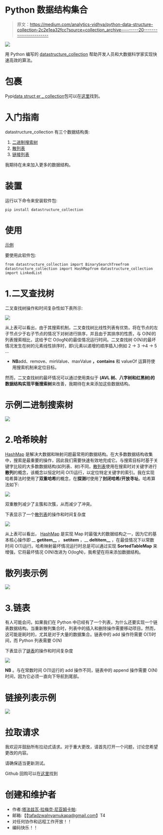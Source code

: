 # Python 数据结构集合

> 原文：<https://medium.com/analytics-vidhya/python-data-structure-collection-2c2e1ea32fcc?source=collection_archive---------20----------------------->

![](img/444689645f8ad1650176256053b45596.png)

用 Python 编写的 [datastructure_collection](https://pypi.org/project/datastructure-collection/) 帮助开发人员和大数据科学家实现快速高效的算法。

# 包裹

Pypi[data struct er _ collection](https://pypi.org/project/datastructure-collection/)包可以在[这里](https://pypi.org/project/datastructure-collection/)找到。

# 入门指南

datastructure_collection 有三个数据结构类:

1.  [二进制搜索树](https://github.com/nyakaz73/datastructure_collection.git)
2.  [散列表](https://github.com/nyakaz73/datastructure_collection.git)
3.  [链接列表](https://github.com/nyakaz73/datastructure_collection.git)

我期待在未来加入更多的数据结构。

# 装置

运行以下命令来安装软件包:

```
pip install datastructure_collection
```

# 使用

[示例](https://github.com/nyakaz73/datastructure_collection/blob/master/tests/datastructure_example.py)

要使用此软件包:

```
from datastructure_collection import BinarySearchTreefrom datastructure_collection import HashMapfrom datastructure_collection import LinkedList
```

# 1.二叉查找树

二叉查找树操作和时间复杂性如下表所示:

![](img/2b87d6c90033eca843f3e73e44988b05.png)

从上表可以看出，由于其搜索机制，二叉查找树比线性列表有优势。将在节点的左子节点少于右子节点的情况下对树进行排序，并且由于其排序的性质，与 O(N)的列表搜索相比，这给予它 O(logN)的最佳情况运行时间。二叉查找树 O(N)的最坏情况发生在树的元素线性排序时，即(元素以递增的顺序插入)例如 2 -> 3 ->4 -> 5 …

*   **NB**add、remove、minValue、maxValue **，contains** 和 valueOf 运算符使用搜索机制来定位目标。

然而，二叉查找树的最坏情况可以通过使用类似于 **(AVL 树、八字树和红黑树)**的数据结构实现**平衡搜索树**来改善，我期待在未来添加这些数据结构。

# 示例二进制搜索树

![](img/a9357808a8a411e8b2fa23fef980d55e.png)

# 2.哈希映射

[HashMap](https://pypi.org/project/datastructure-collection/) 是解决大数据和映射问题最常用的数据结构。在大多数数据结构收集中，搜索是最重要的操作，因此我们需要快速有效地完成它。与搜索目标时基于关键字比较的大多数数据结构(如列表、树)不同，[散列表](https://pypi.org/project/datastructure-collection/)使用在搜索时对关键字进行**散列**的概念，该概念以恒定时间 O(1)运行，以定位特定关键字的索引。我在实现哈希算法时使用了**双重哈希**的概念，在**探测**时使用了**封闭哈希/开放寻址**。哈希算法如下:

![](img/a3cd1035cb382873628473a0fe0fcefe.png)

双重散列减少了主簇和次簇，从而减少了冲突。

下表显示了一个[散列表](https://pypi.org/project/datastructure-collection/)的操作和时间复杂度

![](img/61a60dc62c06d5f2ab3d4956fa2c2e0e.png)

从上表可以看出， [HashMap](https://pypi.org/project/datastructure-collection/) 是实现 Map 时最强大的数据结构之一，因为它的基本核心操作即 __ **getitem__** ， **__setitem__** ，__ **deltitem__** ，在最佳情况下以常数时间 O(1)运行。哈希映射最坏情况运行时总是可以通过实现 **SortedTableMap** 来增强，它将最坏情况 O(N)改进为 O(logN)，我希望在将来添加数据结构。

# 散列表示例

![](img/8be4eca4596e80e76caf7b4fdb053adb.png)

# 3.链表

有人可能会问，如果我们在 Python 中已经有了一个列表，为什么还要实现一个链表数据结构。当重新散列集合时，列表中的插入和删除操作需要移动项目。然而，这可能是耗时的，尤其是对于大量的数据集合。链表中的 add 操作符需要 O(1)时间，而 Python 列表需要 O(N)

下表显示了[链表](https://pypi.org/project/datastructure-collection/)的操作和时间复杂度

![](img/6af2ee9b373a5ed76c7e61ec7ebadbef.png)

**NB** 。与在常数时间 O(1)运行的 add 操作不同，链表中的 append 操作需要 O(N)时间，因为它必须一直向下导航到尾部。

# 链接列表示例

![](img/1bc7d0bc6fad1b19f7fe87be31c87f4d.png)

# 拉取请求

我欢迎并鼓励所有拉动式请求。对于重大更改，请首先打开一个问题，讨论您希望更改的内容。

请确保适当更新测试。

Github 回购可以在[这里](https://github.com/nyakaz73/datastructure_collection)找到

# 创建和维护者

*   作者:[塔法兹瓦·拉梅克·尼亚姆卡帕](https://github.com/nyakaz73):
*   邮箱:【【tafadzwalnyamukapa@gmail.com】T4
*   对任何协作和远程工作开放！！
*   编码快乐！！